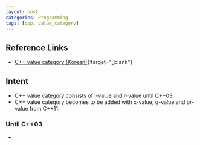 ```yaml
---
layout: post
categories: Programming
tags: [cpp, value_category]
---
```



## Reference Links

- [C++ value category (Korean)](<https://blog.seulgi.kim/2017/06/cpp11-value-category.html>){:target="_blank"}

## Intent

- C++ value category consists of l-value and r-value until C++03.
- C++ value category becomes to be added with x-value, g-value and pr-value from C++11.

### Until C++03

-
